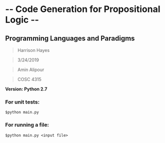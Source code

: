 # -- Code Generation for Propositional Logic --

## Programming Languages and Paradigms

>Harrison Hayes

>3/24/2019

>Amin Alipour

>COSC 4315

**Version: Python 2.7**

### For unit tests:

    $python main.py

### For running a file:

    $python main.py <input file>
